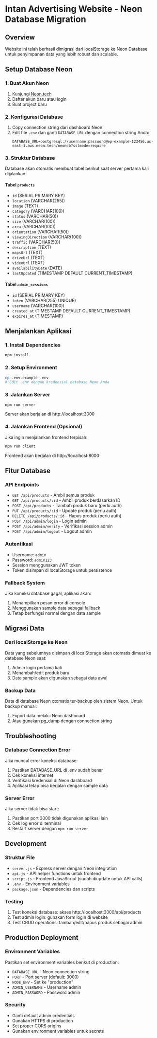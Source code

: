 # Intan Advertising Website - Neon Database Migration

## Overview
Website ini telah berhasil dimigrasi dari localStorage ke Neon Database untuk penyimpanan data yang lebih robust dan scalable.

## Setup Database Neon

### 1. Buat Akun Neon
1. Kunjungi [Neon.tech](https://neon.tech)
2. Daftar akun baru atau login
3. Buat project baru

### 2. Konfigurasi Database
1. Copy connection string dari dashboard Neon
2. Edit file `.env` dan ganti `DATABASE_URL` dengan connection string Anda:
   ```
   DATABASE_URL=postgresql://username:password@ep-example-123456.us-east-1.aws.neon.tech/neondb?sslmode=require
   ```

### 3. Struktur Database
Database akan otomatis membuat tabel berikut saat server pertama kali dijalankan:

#### Tabel `products`
- `id` (SERIAL PRIMARY KEY)
- `location` (VARCHAR(255))
- `image` (TEXT)
- `category` (VARCHAR(100))
- `status` (VARCHAR(50))
- `size` (VARCHAR(100))
- `area` (VARCHAR(100))
- `orientation` (VARCHAR(50))
- `viewingDirection` (VARCHAR(100))
- `traffic` (VARCHAR(50))
- `description` (TEXT)
- `mapsUrl` (TEXT)
- `driveUrl` (TEXT)
- `videoUrl` (TEXT)
- `availabilityDate` (DATE)
- `lastUpdated` (TIMESTAMP DEFAULT CURRENT_TIMESTAMP)

#### Tabel `admin_sessions`
- `id` (SERIAL PRIMARY KEY)
- `token` (VARCHAR(255) UNIQUE)
- `username` (VARCHAR(100))
- `created_at` (TIMESTAMP DEFAULT CURRENT_TIMESTAMP)
- `expires_at` (TIMESTAMP)

## Menjalankan Aplikasi

### 1. Install Dependencies
```bash
npm install
```

### 2. Setup Environment
```bash
cp .env.example .env
# Edit .env dengan kredensial database Neon Anda
```

### 3. Jalankan Server
```bash
npm run server
```
Server akan berjalan di http://localhost:3000

### 4. Jalankan Frontend (Opsional)
Jika ingin menjalankan frontend terpisah:
```bash
npm run client
```
Frontend akan berjalan di http://localhost:8000

## Fitur Database

### API Endpoints
- `GET /api/products` - Ambil semua produk
- `GET /api/products/:id` - Ambil produk berdasarkan ID
- `POST /api/products` - Tambah produk baru (perlu auth)
- `PUT /api/products/:id` - Update produk (perlu auth)
- `DELETE /api/products/:id` - Hapus produk (perlu auth)
- `POST /api/admin/login` - Login admin
- `POST /api/admin/verify` - Verifikasi session admin
- `POST /api/admin/logout` - Logout admin

### Autentikasi
- Username: `admin`
- Password: `admin123`
- Session menggunakan JWT token
- Token disimpan di localStorage untuk persistence

### Fallback System
Jika koneksi database gagal, aplikasi akan:
1. Menampilkan pesan error di console
2. Menggunakan sample data sebagai fallback
3. Tetap berfungsi normal dengan data sample

## Migrasi Data

### Dari localStorage ke Neon
Data yang sebelumnya disimpan di localStorage akan otomatis dimuat ke database Neon saat:
1. Admin login pertama kali
2. Menambah/edit produk baru
3. Data sample akan digunakan sebagai data awal

### Backup Data
Data di database Neon otomatis ter-backup oleh sistem Neon. Untuk backup manual:
1. Export data melalui Neon dashboard
2. Atau gunakan pg_dump dengan connection string

## Troubleshooting

### Database Connection Error
Jika muncul error koneksi database:
1. Pastikan DATABASE_URL di .env sudah benar
2. Cek koneksi internet
3. Verifikasi kredensial di Neon dashboard
4. Aplikasi tetap bisa berjalan dengan sample data

### Server Error
Jika server tidak bisa start:
1. Pastikan port 3000 tidak digunakan aplikasi lain
2. Cek log error di terminal
3. Restart server dengan `npm run server`

## Development

### Struktur File
- `server.js` - Express server dengan Neon integration
- `api.js` - API helper functions untuk frontend
- `script.js` - Frontend JavaScript (sudah diupdate untuk API calls)
- `.env` - Environment variables
- `package.json` - Dependencies dan scripts

### Testing
1. Test koneksi database: akses http://localhost:3000/api/products
2. Test admin login: gunakan form login di website
3. Test CRUD operations: tambah/edit/hapus produk sebagai admin

## Production Deployment

### Environment Variables
Pastikan set environment variables berikut di production:
- `DATABASE_URL` - Neon connection string
- `PORT` - Port server (default: 3000)
- `NODE_ENV` - Set ke "production"
- `ADMIN_USERNAME` - Username admin
- `ADMIN_PASSWORD` - Password admin

### Security
- Ganti default admin credentials
- Gunakan HTTPS di production
- Set proper CORS origins
- Gunakan environment variables untuk secrets